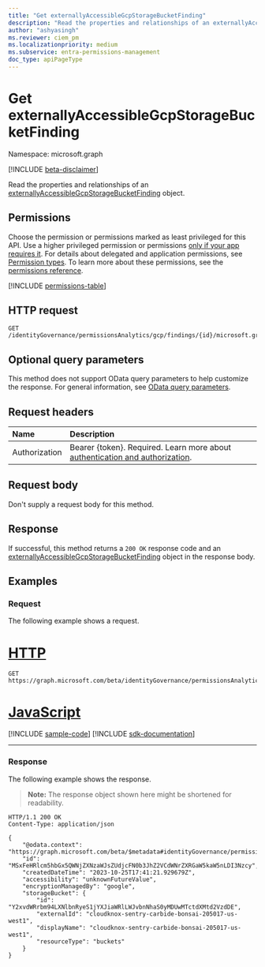 ```yaml
---
title: "Get externallyAccessibleGcpStorageBucketFinding"
description: "Read the properties and relationships of an externallyAccessibleGcpStorageBucketFinding object."
author: "ashyasingh"
ms.reviewer: ciem_pm
ms.localizationpriority: medium
ms.subservice: entra-permissions-management
doc_type: apiPageType
---
```


# Get externallyAccessibleGcpStorageBucketFinding
Namespace: microsoft.graph

[!INCLUDE [beta-disclaimer](../../includes/beta-disclaimer.md)]

Read the properties and relationships of an [externallyAccessibleGcpStorageBucketFinding](../resources/externallyaccessiblegcpstoragebucketfinding.md) object.

## Permissions
Choose the permission or permissions marked as least privileged for this API. Use a higher privileged permission or permissions [only if your app requires it](/graph/permissions-overview#best-practices-for-using-microsoft-graph-permissions). For details about delegated and application permissions, see [Permission types](/graph/permissions-overview#permission-types). To learn more about these permissions, see the [permissions reference](/graph/permissions-reference).

<!-- { "blockType": "permissions", "name": "externallyaccessiblegcpstoragebucketfinding_get" } -->
[!INCLUDE [permissions-table](../includes/permissions/externallyaccessiblegcpstoragebucketfinding-get-permissions.md)]

## HTTP request

<!-- {
  "blockType": "ignored"
}
-->
``` http
GET /identityGovernance/permissionsAnalytics/gcp/findings/{id}/microsoft.graph.externallyAccessibleGcpStorageBucketFinding
```

## Optional query parameters
This method does not support OData query parameters to help customize the response. For general information, see [OData query parameters](/graph/query-parameters).

## Request headers
|Name|Description|
|:---|:---|
|Authorization|Bearer {token}. Required. Learn more about [authentication and authorization](/graph/auth/auth-concepts).|

## Request body
Don't supply a request body for this method.

## Response

If successful, this method returns a `200 OK` response code and an [externallyAccessibleGcpStorageBucketFinding](../resources/externallyaccessiblegcpstoragebucketfinding.md) object in the response body.

## Examples

### Request
The following example shows a request.
# [HTTP](#tab/http)
<!-- {
  "blockType": "request",
  "name": "get_externallyaccessiblegcpstoragebucketfinding"
}
-->
``` http
GET https://graph.microsoft.com/beta/identityGovernance/permissionsAnalytics/gcp/findings/MSxFeHRlcm5hbGx5QWNjZXNzaWJsZUdjcFN0b3JhZ2VCdWNrZXRGaW5kaW5nLDI3Nzcy/microsoft.graph.externallyAccessibleGcpStorageBucketFinding
```

# [JavaScript](#tab/javascript)
[!INCLUDE [sample-code](../includes/snippets/javascript/get-externallyaccessiblegcpstoragebucketfinding-javascript-snippets.md)]
[!INCLUDE [sdk-documentation](../includes/snippets/snippets-sdk-documentation-link.md)]

---

### Response
The following example shows the response.
>**Note:** The response object shown here might be shortened for readability.
<!-- {
  "blockType": "response",
  "truncated": true,
  "@odata.type": "microsoft.graph.externallyAccessibleGcpStorageBucketFinding"
}
-->
``` http
HTTP/1.1 200 OK
Content-Type: application/json

{
    "@odata.context": "https://graph.microsoft.com/beta/$metadata#identityGovernance/permissionsAnalytics/gcp/findings/microsoft.graph.externallyAccessibleGcpStorageBucketFinding/$entity",
    "id": "MSxFeHRlcm5hbGx5QWNjZXNzaWJsZUdjcFN0b3JhZ2VCdWNrZXRGaW5kaW5nLDI3Nzcy",
    "createdDateTime": "2023-10-25T17:41:21.929679Z",
    "accessibility": "unknownFutureValue",
    "encryptionManagedBy": "google",
    "storageBucket": {
        "id": "Y2xvdWRrbm94LXNlbnRyeS1jYXJiaWRlLWJvbnNhaS0yMDUwMTctdXMtd2VzdDE",
        "externalId": "cloudknox-sentry-carbide-bonsai-205017-us-west1",
        "displayName": "cloudknox-sentry-carbide-bonsai-205017-us-west1",
        "resourceType": "buckets"
    }
}
```
